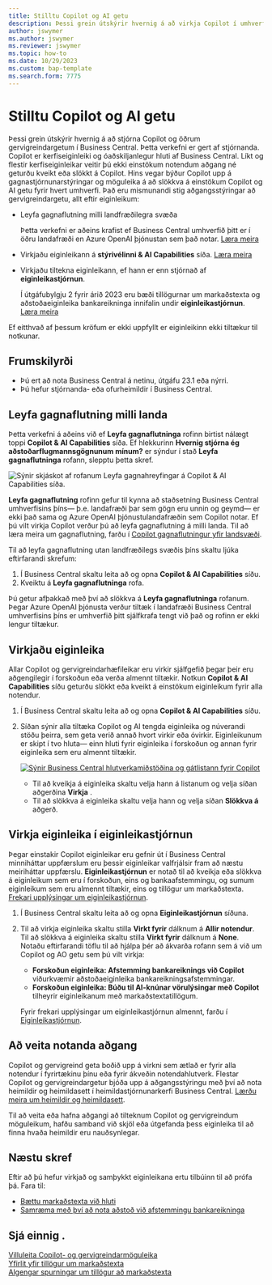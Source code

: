 ```yaml
---
title: Stilltu Copilot og AI getu
description: Þessi grein útskýrir hvernig á að virkja Copilot í umhverfi.
author: jswymer
ms.author: jswymer
ms.reviewer: jswymer
ms.topic: how-to
ms.date: 10/29/2023
ms.custom: bap-template
ms.search.form: 7775
---
```


# <a name="configure-copilot-and-ai-capabilities"></a>Stilltu Copilot og AI getu

<!--[!INCLUDE[ai-preview](includes/ai-preview.md)]-->

<!--This article explains how you can control the ability to create AI-powered item marketing text with Copilot for your organization. This task is done by an admin. There are two requirements that you must fulfill to make the feature available to users:-->

Þessi grein útskýrir hvernig á að stjórna Copilot og öðrum gervigreindargetum í Business Central. Þetta verkefni er gert af stjórnanda. Copilot er kerfiseiginleiki og óaðskiljanlegur hluti af Business Central. Líkt og flestir kerfiseiginleikar veitir þú ekki einstökum notendum aðgang né geturðu kveikt eða slökkt á Copilot. Hins vegar býður Copilot upp á gagnastjórnunarstýringar og möguleika á að slökkva á einstökum Copilot og AI getu fyrir hvert umhverfi. Það eru mismunandi stig aðgangsstýringar að gervigreindargetu, allt eftir eiginleikum:

- Leyfa gagnaflutning milli landfræðilegra svæða

  Þetta verkefni er aðeins krafist ef Business Central umhverfið þitt er í öðru landafræði en Azure OpenAI þjónustan sem það notar. [Læra meira](#allow-data-movement-across-geographies)

- Virkjaðu eiginleikann á **stýrivélinni & AI Capabilities** síða. [Læra meira](#activate-features)

- Virkjaðu tiltekna eiginleikann, ef hann er enn stjórnað af **eiginleikastjórnun**.

  Í útgáfubylgju 2 fyrir árið 2023 eru bæði tillögurnar um markaðstexta og aðstoðaeiginleika bankareikninga innifalin undir **eiginleikastjórnun**. [Læra meira](#enable-feature-in-feature-management)

Ef eitthvað af þessum kröfum er ekki uppfyllt er eiginleikinn ekki tiltækur til notkunar.

## <a name="prerequisites"></a>Frumskilyrði

- Þú ert að nota Business Central á netinu, útgáfu 23.1 eða nýrri. <!--[preview version](ai-preview-getstarted.md) of Business Central that's enabled for Copilot.-->
- Þú hefur stjórnanda- eða ofurheimildir í Business Central.  <!--For more information, go to [Configure AI-powered item marketing text with Copilot](enable-ai.md).-->

## <a name="allow-data-movement-across-geographies"></a>Leyfa gagnaflutning milli landa

Þetta verkefni á aðeins við ef **Leyfa gagnaflutninga** rofinn birtist nálægt toppi **Copilot & AI Capabilities** síða. Ef hlekkurinn **Hvernig stjórna ég aðstoðarflugmannsgögnunum mínum?** er sýndur í stað **Leyfa gagnaflutninga** rofann, slepptu þetta skref.

![Sýnir skjáskot af rofanum Leyfa gagnahreyfingar á Copilot & AI Capabilities síða.](media/allow-data-movement-v2.png)

 **Leyfa gagnaflutning** rofinn gefur til kynna að staðsetning Business Central umhverfisins þíns&mdash; þ.e. landafræði þar sem gögn eru unnin og geymd&mdash; er ekki það sama og Azure OpenAI þjónustulandafræðin sem Copilot notar. Ef þú vilt virkja Copilot verður þú að leyfa gagnaflutning á milli landa. Til að læra meira um gagnaflutning, farðu í [Copilot gagnaflutningur yfir landsvæði](ai-copilot-data-movement.md). 

Til að leyfa gagnaflutning utan landfræðilegs svæðis þíns skaltu ljúka eftirfarandi skrefum:

1. Í Business Central skaltu leita að og opna **Copilot & AI Capabilities** síðu.
1. Kveiktu á **Leyfa gagnaflutninga** rofa.

Þú getur afþakkað með því að slökkva á  **Leyfa gagnaflutninga** rofanum. Þegar Azure OpenAI þjónusta verður tiltæk í landafræði Business Central umhverfisins þíns er umhverfið þitt sjálfkrafa tengt við það og rofinn er ekki lengur tiltækur. 


<!--
| Australia, United Kingdom, United States | Within the respective geographical region |
| Europe, France, Germany, Norway, Switzerland  | Sweden or Switzerland |
| Asia Pacific, Brazil, Canada, India, Japan, Singapore, South Africa, South Korea, United Arab Emirates  | United States |-->



<!--Note

If your environment is hosted in North America, Copilot will use an Azure OpenAI endpoint in North America to process your data.
If your environment is hosted in Europe, Copilot will use an Azure OpenAI endpoint in Europe to process your data.
If your environment is hosted anywhere else, Copilot will use an Azure OpenAI endpoint outside of the region in which the environment is hosted.
To opt in 

Copilot and other AI capabilities use Azure OpenAI Service.  and are provided by default to only those customers with environments that have United States as their geography for data processing and storage. While the Azure OpenAI Service is available in multiple geographies including Australia, Canada, United States, France, Japan and UK, Copilot does not follow the same regional rollout schedule.

Meanwhile, customers with environments outside the United States can use Copilot AI features by opting in to share relevant data with the Azure OpenAI Service in United States or Switzerland.

The information in the following table outlines the Azure OpenAI service that's used by the Copilot services based on the geography of their Dynamics 365 environment when they opt-in to share data.-->
## <a name="activate-features"></a>Virkjaðu eiginleika

Allar Copilot og gervigreindarhæfileikar eru virkir sjálfgefið þegar þeir eru aðgengilegir í forskoðun eða verða almennt tiltækir. Notkun **Copilot & AI Capabilities** síðu geturðu slökkt eða kveikt á einstökum eiginleikum fyrir alla notendur.

1. Í Business Central skaltu leita að og opna **Copilot & AI Capabilities** síðu.

1. Síðan sýnir alla tiltæka Copilot og AI tengda eiginleika og núverandi stöðu þeirra, sem geta verið annað hvort virkir eða óvirkir. Eiginleikunum er skipt í tvo hluta&mdash; einn hluti fyrir eiginleika í forskoðun og annan fyrir eiginleika sem eru almennt tiltækir. 

   [![Sýnir Business Central hlutverkamiðstöðina og gátlistann fyrir Copilot](media/copilot-and-ai-capabilties-page.svg)](media/copilot-and-ai-capabilties-page.svg#lightbox)

   - Til að kveikja á eiginleika skaltu velja hann á listanum og velja síðan aðgerðina **Virkja** .
   - Til að slökkva á eiginleika skaltu velja hann og velja síðan **Slökkva á** aðgerð. 


## <a name="enable-feature-in-feature-management"></a>Virkja eiginleika í eiginleikastjórnun

Þegar einstakir Copilot eiginleikar eru gefnir út í Business Central minniháttar uppfærslum eru þessir eiginleikar valfrjálsir fram að næstu meiriháttar uppfærslu. **Eiginleikastjórnun** er notað til að kveikja eða slökkva á eiginleikum sem eru í forskoðun, eins og bankaafstemmingu, og sumum eiginleikum sem eru almennt tiltækir, eins og tillögur um markaðstexta. [Frekari upplýsingar um eiginleikastjórnun](/dynamics365/business-central/dev-itpro/administration/feature-management).

1. Í Business Central skaltu leita að og opna  **Eiginleikastjórnun** síðuna.
2. Til að virkja eiginleika skaltu stilla **Virkt fyrir** dálknum á **Allir notendur**. Til að slökkva á eiginleika skaltu stilla **Virkt fyrir** dálknum á **None**. Notaðu eftirfarandi töflu til að hjálpa þér að ákvarða rofann sem á við um Copilot og AO getu sem þú vilt virkja:

   - **Forskoðun eiginleika: Afstemming bankareiknings við Copilot** viðurkvæmir aðstoðaeiginleika bankareikningsafstemmingar.
   - **Forskoðun eiginleika: Búðu til AI-knúnar vörulýsingar með Copilot** tilheyrir eiginleikanum með markaðstextatillögum.

   Fyrir frekari upplýsingar um eiginleikastjórnun almennt, farðu í [Eiginleikastjórnun](/dynamics365/business-central/dev-itpro/administration/feature-management).

## <a name="granting-user-access"></a>Að veita notanda aðgang

Copilot og gervigreind geta boðið upp á virkni sem ætlað er fyrir alla notendur í fyrirtækinu þínu eða fyrir ákveðin notendahlutverk. Flestar Copilot og gervigreindargetur bjóða upp á aðgangsstýringu með því að nota heimildir og heimildasett í heimildastjórnunarkerfi Business Central. [Lærðu meira um heimildir og heimildasett](ui-define-granular-permissions.md).

Til að veita eða hafna aðgangi að tilteknum Copilot og gervigreindum möguleikum, hafðu samband við skjöl eða útgefanda þess eiginleika til að finna hvaða heimildir eru nauðsynlegar. 

## <a name="next-steps"></a>Næstu skref

Eftir að þú hefur virkjað og samþykkt eiginleikana ertu tilbúinn til að prófa þá. Fara til:

- [Bættu markaðstexta við hluti](item-marketing-text.md) 
- [Samræma með því að nota aðstoð við afstemmingu bankareikninga](bank-reconciliation-with-copilot.md) 

## <a name="see-also"></a>Sjá einnig .

[Villuleita Copilot- og gervigreindarmöguleika](ai-copilot-troubleshooting.md)  
[Yfirlit yfir tillögur um markaðstexta](ai-overview.md)   
[Algengar spurningar um tillögur að markaðstexta](faqs-marketing-text.md)  
